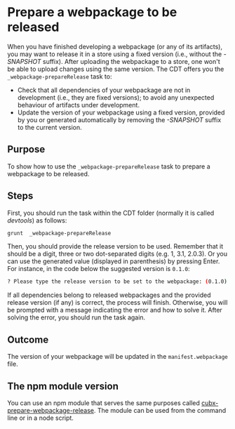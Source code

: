 # Prepare a webpackage to be released

When you have finished developing a webpackage (or any of its artifacts), you may want to release it in a store using a fixed version (i.e., without the *-SNAPSHOT* suffix). After uploading the webpackage to a store, one won't be able to upload changes using the same version. The CDT offers you the  `_webpackage-prepareRelease` task to:

* Check that all dependencies of your webpackage are not in development (i.e., they are fixed versions); to avoid any unexpected behaviour of artifacts under development.
* Update the version of your webpackage using a fixed version, provided by you or generated automatically by removing the *-SNAPSHOT* suffix to the current version.

## Purpose

To show how to use the `_webpackage-prepareRelease` task to prepare a webpackage to be released.

## Steps

First, you should run the task within the CDT folder (normally it is called *devtools*) as follows:

```bash
grunt  _webpackage-prepareRelease
```

Then, you should provide the release version to be used. Remember that it should be a digit, three or two dot-separated digits (e.g. 1, 3.1, 2.0.3). Or you can use the generated value (displayed in parenthesis) by pressing Enter. For instance, in the code below the suggested version is `0.1.0`:

```bash
? Please type the release version to be set to the webpackage: (0.1.0)
```

If all dependencies belong to released webpackages and the provided release version (if any) is correct, the process will finish. Otherwise, you will be prompted with a message indicating the error and how to solve it. After solving the error, you should run the task again.

## Outcome

The version of your webpackage will be updated in the `manifest.webpackage` file.

## The npm module version

You can use an npm module that serves the same purposes called [cubx-prepare-webpackage-release](https://www.npmjs.com/package/cubx-prepare-webpackage-release). The module can be used from the command line or in a node script.